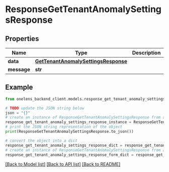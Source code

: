 # ResponseGetTenantAnomalySettingsResponse


## Properties

Name | Type | Description | Notes
------------ | ------------- | ------------- | -------------
**data** | [**GetTenantAnomalySettingsResponse**](GetTenantAnomalySettingsResponse.md) |  | 
**message** | **str** |  | [optional] 

## Example

```python
from onelens_backend_client.models.response_get_tenant_anomaly_settings_response import ResponseGetTenantAnomalySettingsResponse

# TODO update the JSON string below
json = "{}"
# create an instance of ResponseGetTenantAnomalySettingsResponse from a JSON string
response_get_tenant_anomaly_settings_response_instance = ResponseGetTenantAnomalySettingsResponse.from_json(json)
# print the JSON string representation of the object
print(ResponseGetTenantAnomalySettingsResponse.to_json())

# convert the object into a dict
response_get_tenant_anomaly_settings_response_dict = response_get_tenant_anomaly_settings_response_instance.to_dict()
# create an instance of ResponseGetTenantAnomalySettingsResponse from a dict
response_get_tenant_anomaly_settings_response_form_dict = response_get_tenant_anomaly_settings_response.from_dict(response_get_tenant_anomaly_settings_response_dict)
```
[[Back to Model list]](../README.md#documentation-for-models) [[Back to API list]](../README.md#documentation-for-api-endpoints) [[Back to README]](../README.md)


